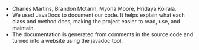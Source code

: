 
+ Charles Martins, Brandon Mctarin, Myona Moore, Hridaya Koirala.
+ We used JavaDocs to document our code. It helps explain what each class and method does, making the project easier to read, use, and maintain. 
+ The documentation is generated from comments in the source code and turned into a website using the javadoc tool.
